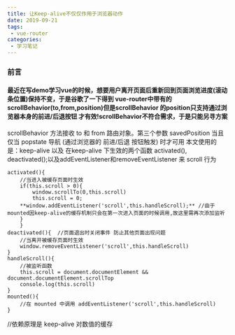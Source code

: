 ```yaml
---
title: 让Keep-alive不仅仅作用于浏览器动作
date: 2019-09-21
tags:
 - vue-router
categories:
 - 学习笔记
---
```


### 前言


#### 最近在写demo学习vue的时候，想要用户离开页面后重新回到页面浏览进度(滚动条位置)保持不变，于是谷歌了一下得到 vue-router中带有的 scrollBehavior(to,from,position)但是scrollBehavior 的position只支持通过浏览器本身的前进/后退按钮 才有效!scrollBehavior不符合需求，于是只能另寻方案

scrollBehavior 方法接收 to 和 from 路由对象。第三个参数 savedPosition 当且仅当 popstate 导航 (通过浏览器的 前进/后退 按钮触发) 时才可用
本文使用的是：keep-alive 以及 在keep-alive 下生效的两个函数 activated(), deactivated();以及addEventListener和removeEventListener 来 scroll 行为

    activated(){
        //当进入被缓存页面时生效
        if(this.scroll > 0){
            window.scrollTo(0,this.scroll)
            this.scroll = 0;
        **window.addEventListener('scroll',this.handleScroll);** //由于mounted因keep-alive的缓存机制只会在第一次进入页面的时候调用,故这里需再次添加监听
        }
        }
    deactivated(){  //页面退出时关闭事件 防止其他页面出现问题
        //当离开被缓存页面时生效
        window.removeEventListener('scroll',this.handleScroll)
    }
    handleScroll(){
        //被监听函数
        this.scroll = document.documentElement && document.documentElement.scrollTop
        console.log(this.scroll)
    }
    mounted(){
        //在 mounted 中调用 addEventListener('scroll',this.handleScroll)
    }

//依赖原理是 keep-alive 对数值的缓存